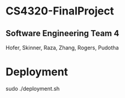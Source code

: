 # CS4320-FinalProject
## Software Engineering Team 4
Hofer, Skinner, Raza, Zhang, Rogers, Pudotha

# Deployment 
sudo ./deployment.sh
